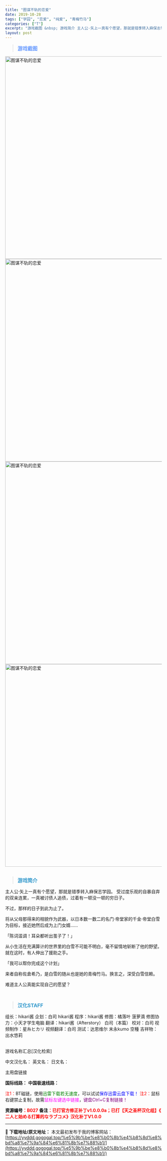 ```yaml
---
title: "图谋不轨的恋爱"
date: 2019-10-28
tags: ["学园", "恋爱", "纯爱", "青梅竹马"]
categories: ["T"]
excerpt: "游戏截图 &nbsp; 游戏简介 主人公·矢上一真有个愿望，那就是错季转入麻保志学园。 受过度乐观的自暴自弃的双亲连累，一真被讨债人追债，过着有一顿没一顿的穷日子。 不过，那样的日子到此为止了。 将从父母那得来的相貌作为武器，以日本数一数二的名门·帝堂家的千金·帝堂白雪为目标，接近她然后成为上门女婿&hellip;"
layout: post
---
```


<div>
<blockquote><b><span style="font-size: 12pt; color: #6699ff;">游戏截图</span></b></blockquote>
<div><img title="点击放大" src="https://yyddd.gogogal.top/wp-content/uploads/2025/04/20250430_6811fdcb12fda.webp" alt="图谋不轨的恋爱" width="650" /></div>
<div><img title="点击放大" src="https://yyddd.gogogal.top/wp-content/uploads/2025/04/20250430_6811fdcca3bf4.webp" alt="图谋不轨的恋爱" width="650" /></div>
<div><img title="点击放大" src="https://yyddd.gogogal.top/wp-content/uploads/2025/04/20250430_6811fdce19c94.webp" alt="图谋不轨的恋爱" width="650" /></div>
<div><img title="点击放大" src="https://yyddd.gogogal.top/wp-content/uploads/2025/04/20250430_6811fdd0bb2b0.webp" alt="图谋不轨的恋爱" width="650" /></div>
&nbsp;
<blockquote><b><span style="font-size: 12pt; color: #3399cc;">游戏简介</span></b></blockquote>
<div>主人公·矢上一真有个愿望，那就是错季转入麻保志学园。
受过度乐观的自暴自弃的双亲连累，一真被讨债人追债，过着有一顿没一顿的穷日子。

不过，那样的日子到此为止了。

将从父母那得来的相貌作为武器，以日本数一数二的名门·帝堂家的千金·帝堂白雪为目标，接近她然后成为上门女婿……

「陈词滥调！耳朵都听出茧子了！」

从小生活在充满算计的世界里的白雪不可能不明白，毫不留情地斩断了他的野望。
就在这时，有人伸出了援助之手。

「我可以帮你完成这个计划」

来者自称佐倉希乃，是白雪的随从也是她的青梅竹马。换言之，深受白雪信赖。

难道主人公真能实现自己的愿望？</div>
&nbsp;
<blockquote><b><span style="font-size: 12pt; color: #3399cc;">汉化STAFF</span></b></blockquote>
<div>组长：hikari酱
企划：白司 hikari酱
程序：hikari酱
修图：橘落叶 菠萝滴
修图协力：小天才学生电脑
翻译：hikari酱（Afterstory） 白司（本篇）
校对：白司
视频制作：星糸ヒカリ
视频翻译：白司
测试：达恩维尔 末永kumo 空種
吉祥物：出水悠莉</div>
&nbsp;

游戏名称汇总[汉化检索]

中文汉化名：
英文名：
日文名：
</div>
<div class="panel panel-primary">
<div class="panel-heading">主用盘链接</div>
<div class="panel-body">

<b>国际线路：</b>
<b>中国极速线路：</b>


<span style="color: #ff0000;">注1：</span>BT磁链，使用<span style="color: #008000;">迅雷下载若无速度</span>，可以试试<span style="color: #0000ff;">保存迅雷云盘下载！</span>
<span style="color: #ff0000;">注2：</span>鼠标右键禁止复制，故需<span style="color: #ff00ff;">鼠标左键选中链接</span>，<span style="color: #800080;">键盘Ctrl+C复制链接！</span>

</div>
<div class="panel-footer"><span style="color: #ff0000;"><b><span style="color: #000000;">资源编号</span>：B027</b></span>
<span style="color: #ff0000;"><b><span style="color: #000000;">备注</span>：已打官方修正补丁v1.0.0.0a；已打【天之圣杯汉化组】《 二人と始める打算的なラブコメ》汉化补丁V1.0.0</b></span></div>
</div>

---
📖 **下载地址/原文地址：** 本文最初发布于我的博客网站：[https://yyddd.gogogal.top/%e5%9b%be%e8%b0%8b%e4%b8%8d%e8%bd%a8%e7%9a%84%e6%81%8b%e7%88%b1/](https://yyddd.gogogal.top/%e5%9b%be%e8%b0%8b%e4%b8%8d%e8%bd%a8%e7%9a%84%e6%81%8b%e7%88%b1/)
